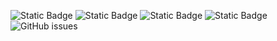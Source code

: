 ![Static Badge](https://img.shields.io/badge/blacklists-60-000000) ![Static Badge](https://img.shields.io/badge/blacklisted-3029587-cc0000) ![Static Badge](https://img.shields.io/badge/whitelisted-2243-00CC00) ![Static Badge](https://img.shields.io/badge/streaming_blacklist-28107-000000) ![GitHub issues](https://img.shields.io/github/issues/fabriziosalmi/blacklists)
